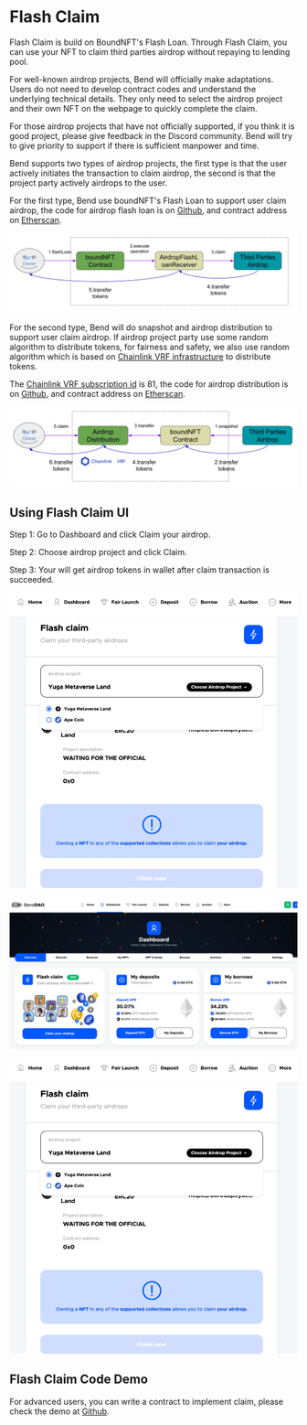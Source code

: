 # Flash Claim

Flash Claim is build on BoundNFT's Flash Loan. Through Flash Claim, you can use your NFT to claim third parties airdrop without repaying to lending pool.

For well-known airdrop projects, Bend will officially make adaptations. Users do not need to develop contract codes and understand the underlying technical details. They only need to select the airdrop project and their own NFT on the webpage to quickly complete the claim.

For those airdrop projects that have not officially supported, if you think it is good project, please give feedback in the Discord community. Bend will try to give priority to support if there is sufficient manpower and time.

Bend supports two types of airdrop projects, the first type is that the user actively initiates the transaction to claim airdrop, the second is that the project party actively airdrops to the user.

For the first type, Bend use boundNFT's Flash Loan to support user claim airdrop, the code for airdrop flash loan is on [Github](https://github.com/BoundNFT/boundnft-protocol/blob/main/contracts/misc/AirdropFlashLoanReceiver.sol), and contract address on [Etherscan](https://etherscan.io/address/0xa8Ae91Dd8CD8f410BA59626caef160925A033734).

![](<../.gitbook/assets/Flash claim 04191810.jpg>)

For the second type, Bend will do snapshot and airdrop distribution to support user claim airdrop. If   airdrop project party use some random algorithm to distribute tokens, for fairness and safety, we also use random algorithm which is based on [Chainlink VRF infrastructure](https://vrf.chain.link/mainnet) to distribute tokens.

The [Chainlink VRF subscription id](https://vrf.chain.link/mainnet/81) is 81, the code for airdrop distribution is on [Github](https://github.com/BoundNFT/boundnft-protocol/blob/main/contracts/misc/AirdropDistribution.sol), and contract address on [Etherscan](https://etherscan.io/address/0x6D187449A5664DD87E58A9d3b982989AaeA469BD).

![](<../.gitbook/assets/Airdrop Distribution 04191825.jpg>)

## Using Flash Claim UI

Step 1: Go to Dashboard and click Claim your airdrop.

Step 2: Choose airdrop project and click Claim.

Step 3: Your will get airdrop tokens in wallet after claim transaction is succeeded.

![](<../.gitbook/assets/Flashclaim Page 04201331.jpg>)

![](<../.gitbook/assets/Dashboard Flashclaim 02401330.jpg>)

![](<../.gitbook/assets/Flashclaim Page 04201331.jpg>)

## Flash Claim Code Demo

For advanced users, you can write a contract to implement claim, please check the demo at [Github](https://github.com/BendDAO/bend-flashclaim-demo).
